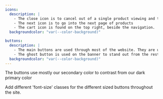 ```yaml
---
icons:
  description: |
    - The close icon is to cancel out of a single product viewing and to go back to the products page.
    - The next icon is to go into the next page of products
    - The cart icon is found on the top right, beside the navigation.
  backgroundcolor: "var(--color-background)"

buttons:
  description: |
    - The main buttons are used through most of the website. They are used for the call to action buttons, cards and the navigation.
    - The ghost button is used on the banner to stand out from the rest of our standard buttons.
  backgroundcolor: "var(--color-background)"
---
```


The buttons use mostly our secondary color to contrast from our dark primary color

Add different 'font-size' classes for the different sized buttons throughout the site.
